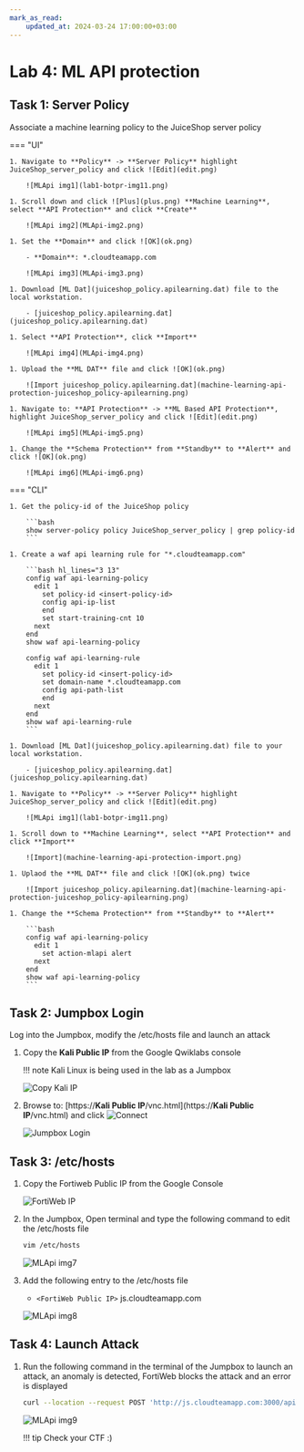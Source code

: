 ```yaml
---
mark_as_read:
    updated_at: 2024-03-24 17:00:00+03:00
---
```


# Lab 4: ML API protection

## Task 1: Server Policy

Associate a machine learning policy to the JuiceShop server policy

=== "UI"

    1. Navigate to **Policy** -> **Server Policy** highlight JuiceShop_server_policy and click ![Edit](edit.png)

        ![MLApi img1](lab1-botpr-img11.png)

    1. Scroll down and click ![Plus](plus.png) **Machine Learning**, select **API Protection** and click **Create**

        ![MLApi img2](MLApi-img2.png)

    1. Set the **Domain** and click ![OK](ok.png)

        - **Domain**: *.cloudteamapp.com

        ![MLApi img3](MLApi-img3.png)

    1. Download [ML Dat](juiceshop_policy.apilearning.dat) file to the local workstation.

        - [juiceshop_policy.apilearning.dat](juiceshop_policy.apilearning.dat)

    1. Select **API Protection**, click **Import**

        ![MLApi img4](MLApi-img4.png)

    1. Upload the **ML DAT** file and click ![OK](ok.png)

        ![Import juiceshop_policy.apilearning.dat](machine-learning-api-protection-juiceshop_policy-apilearning.png)

    1. Navigate to: **API Protection** -> **ML Based API Protection**, highlight JuiceShop_server_policy and click ![Edit](edit.png)

        ![MLApi img5](MLApi-img5.png)

    1. Change the **Schema Protection** from **Standby** to **Alert** and click ![OK](ok.png)

        ![MLApi img6](MLApi-img6.png)

=== "CLI"

    1. Get the policy-id of the JuiceShop policy

        ```bash
        show server-policy policy JuiceShop_server_policy | grep policy-id
        ```

    1. Create a waf api learning rule for "*.cloudteamapp.com"

        ```bash hl_lines="3 13"
        config waf api-learning-policy
          edit 1
            set policy-id <insert-policy-id>
            config api-ip-list
            end
            set start-training-cnt 10
          next
        end
        show waf api-learning-policy

        config waf api-learning-rule
          edit 1
            set policy-id <insert-policy-id>
            set domain-name *.cloudteamapp.com
            config api-path-list
            end
          next
        end
        show waf api-learning-rule
        ```

    1. Download [ML Dat](juiceshop_policy.apilearning.dat) file to your local workstation.

        - [juiceshop_policy.apilearning.dat](juiceshop_policy.apilearning.dat)

    1. Navigate to **Policy** -> **Server Policy** highlight JuiceShop_server_policy and click ![Edit](edit.png)

        ![MLApi img1](lab1-botpr-img11.png)

    1. Scroll down to **Machine Learning**, select **API Protection** and click **Import**

        ![Import](machine-learning-api-protection-import.png)

    1. Uplaod the **ML DAT** file and click ![OK](ok.png) twice

        ![Import juiceshop_policy.apilearning.dat](machine-learning-api-protection-juiceshop_policy-apilearning.png)

    1. Change the **Schema Protection** from **Standby** to **Alert**

        ```bash
        config waf api-learning-policy
          edit 1
            set action-mlapi alert
          next
        end
        show waf api-learning-policy
        ```

## Task 2: Jumpbox Login

Log into the Jumpbox, modify the /etc/hosts file and launch an attack

1. Copy the **Kali Public IP** from the Google Qwiklabs console

    !!! note
        Kali Linux is being used in the lab as a Jumpbox

    ![Copy Kali IP](fortiweb-setup-copy-KALI-IP.png)

1. Browse to: [https://**Kali Public IP**/vnc.html](https://**Kali Public IP**/vnc.html) and click ![Connect](connect.png)

    ![Jumpbox Login](jumpbox-login.png)

## Task 3: /etc/hosts

1. Copy the Fortiweb Public IP from the Google Console

    ![FortiWeb IP](fortiweb-public-ip.png)

1. In the Jumpbox, Open terminal and type the following command to edit the /etc/hosts file

    ```bash
    vim /etc/hosts
    ```

    ![MLApi img7](MLApi-img7.png)

1. Add the following entry to the /etc/hosts file

    - ```<FortiWeb Public IP>``` js.cloudteamapp.com

    ![MLApi img8](MLApi-img8.png)

## Task 4: Launch Attack

1. Run the following command in the terminal of the Jumpbox to launch an attack, an anomaly is detected, FortiWeb blocks the attack and an error is displayed

    ```bash
    curl --location --request POST 'http://js.cloudteamapp.com:3000/api/users' --header 'Content-Type: application/json' --data-raw '{"email": "test5@example.com", "password": 123456789}'
    ```

    ![MLApi img9](MLApi-img9.png)


    !!! tip
        Check your CTF :)